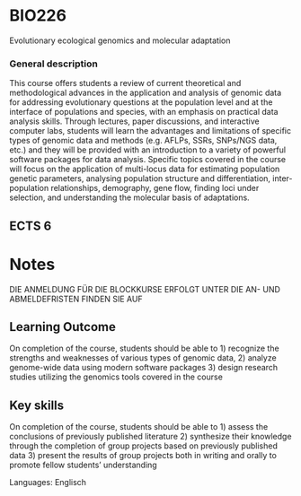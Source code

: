 # BIO226
Evolutionary ecological genomics and molecular adaptation


### General description

This course offers students a review of current theoretical and methodological advances in the application and analysis of genomic data for addressing evolutionary questions at the population level and at the interface of populations and species, with an emphasis on practical data analysis skills. Through lectures, paper discussions, and interactive computer labs, students will learn the advantages and limitations of specific types of genomic data and methods (e.g. AFLPs, SSRs, SNPs/NGS data, etc.) and they will be provided with an introduction to a variety of powerful software packages for data analysis. Specific topics covered in the course will focus on the application of multi-locus data for estimating population genetic parameters, analysing population structure and differentiation, inter-population relationships, demography, gene flow, finding loci under selection, and understanding the molecular basis of adaptations.

## ECTS 6

# Notes
DIE ANMELDUNG FÜR DIE BLOCKKURSE ERFOLGT UNTER  DIE AN- UND ABMELDEFRISTEN FINDEN SIE AUF 


## Learning Outcome
On completion of the course, students should be able to 1) recognize the strengths and weaknesses of various types of genomic data, 2) analyze genome-wide data using modern software packages 3) design research studies utilizing the genomics tools covered in the course

## Key skills

On completion of the course, students should be able to 1) assess the conclusions of previously published literature 2) synthesize their knowledge through the completion of group projects based on previously published data 3) present the results of group projects both in writing and orally to promote fellow students’ understanding

Languages: Englisch
